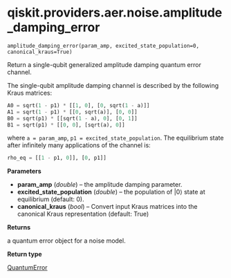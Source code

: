 <span id="qiskit-providers-aer-noise-amplitude-damping-error" />

# qiskit.providers.aer.noise.amplitude\_damping\_error

`amplitude_damping_error(param_amp, excited_state_population=0, canonical_kraus=True)`

Return a single-qubit generalized amplitude damping quantum error channel.

The single-qubit amplitude damping channel is described by the following Kraus matrices:

```python
A0 = sqrt(1 - p1) * [[1, 0], [0, sqrt(1 - a)]]
A1 = sqrt(1 - p1) * [[0, sqrt(a)], [0, 0]]
B0 = sqrt(p1) * [[sqrt(1 - a), 0], [0, 1]]
B1 = sqrt(p1) * [[0, 0], [sqrt(a), 0]]
```

where `a = param_amp`, `p1 = excited_state_population`. The equilibrium state after infinitely many applications of the channel is:

```python
rho_eq = [[1 - p1, 0]], [0, p1]]
```

**Parameters**

*   **param\_amp** (*double*) – the amplitude damping parameter.
*   **excited\_state\_population** (*double*) – the population of $|0\rangle$ state at equilibrium (default: 0).
*   **canonical\_kraus** (*bool*) – Convert input Kraus matrices into the canonical Kraus representation (default: True)

**Returns**

a quantum error object for a noise model.

**Return type**

[QuantumError](qiskit.providers.aer.noise.QuantumError#qiskit.providers.aer.noise.QuantumError "qiskit.providers.aer.noise.QuantumError")
